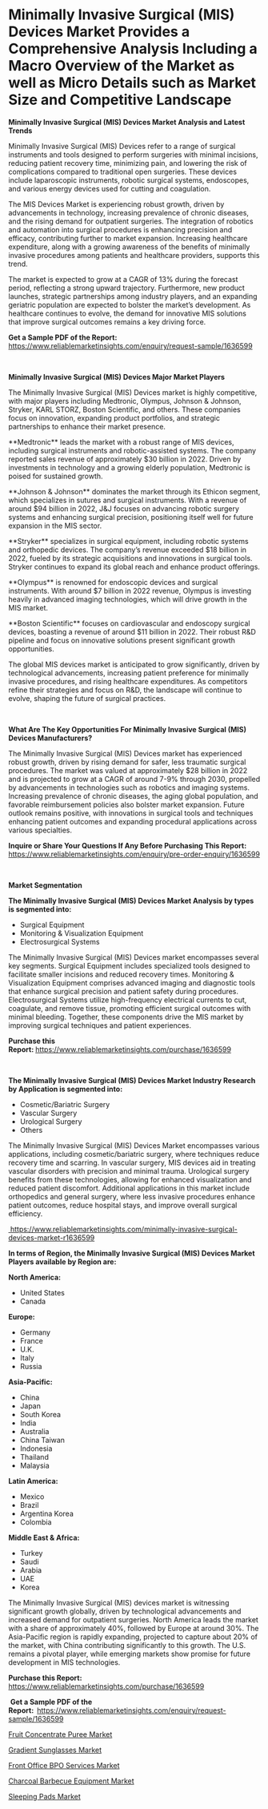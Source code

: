 <p><h1>Minimally Invasive Surgical (MIS) Devices Market Provides a Comprehensive Analysis Including a Macro Overview of the Market as well as Micro Details such as Market Size and Competitive Landscape</h1></p><p><strong>Minimally Invasive Surgical (MIS) Devices Market Analysis and Latest Trends</strong></p>
<p><p>Minimally Invasive Surgical (MIS) Devices refer to a range of surgical instruments and tools designed to perform surgeries with minimal incisions, reducing patient recovery time, minimizing pain, and lowering the risk of complications compared to traditional open surgeries. These devices include laparoscopic instruments, robotic surgical systems, endoscopes, and various energy devices used for cutting and coagulation.</p><p>The MIS Devices Market is experiencing robust growth, driven by advancements in technology, increasing prevalence of chronic diseases, and the rising demand for outpatient surgeries. The integration of robotics and automation into surgical procedures is enhancing precision and efficacy, contributing further to market expansion. Increasing healthcare expenditure, along with a growing awareness of the benefits of minimally invasive procedures among patients and healthcare providers, supports this trend.</p><p>The market is expected to grow at a CAGR of 13% during the forecast period, reflecting a strong upward trajectory. Furthermore, new product launches, strategic partnerships among industry players, and an expanding geriatric population are expected to bolster the market’s development. As healthcare continues to evolve, the demand for innovative MIS solutions that improve surgical outcomes remains a key driving force.</p></p>
<p><strong>Get a Sample PDF of the Report:&nbsp;</strong> <a href="https://www.reliablemarketinsights.com/enquiry/request-sample/1636599">https://www.reliablemarketinsights.com/enquiry/request-sample/1636599</a></p>
<p>&nbsp;</p>
<p><strong>Minimally Invasive Surgical (MIS) Devices Major Market Players</strong></p>
<p><p>The Minimally Invasive Surgical (MIS) Devices market is highly competitive, with major players including Medtronic, Olympus, Johnson & Johnson, Stryker, KARL STORZ, Boston Scientific, and others. These companies focus on innovation, expanding product portfolios, and strategic partnerships to enhance their market presence.</p><p>**Medtronic** leads the market with a robust range of MIS devices, including surgical instruments and robotic-assisted systems. The company reported sales revenue of approximately $30 billion in 2022. Driven by investments in technology and a growing elderly population, Medtronic is poised for sustained growth. </p><p>**Johnson & Johnson** dominates the market through its Ethicon segment, which specializes in sutures and surgical instruments. With a revenue of around $94 billion in 2022, J&J focuses on advancing robotic surgery systems and enhancing surgical precision, positioning itself well for future expansion in the MIS sector.</p><p>**Stryker** specializes in surgical equipment, including robotic systems and orthopedic devices. The company’s revenue exceeded $18 billion in 2022, fueled by its strategic acquisitions and innovations in surgical tools. Stryker continues to expand its global reach and enhance product offerings.</p><p>**Olympus** is renowned for endoscopic devices and surgical instruments. With around $7 billion in 2022 revenue, Olympus is investing heavily in advanced imaging technologies, which will drive growth in the MIS market.</p><p>**Boston Scientific** focuses on cardiovascular and endoscopy surgical devices, boasting a revenue of around $11 billion in 2022. Their robust R&D pipeline and focus on innovative solutions present significant growth opportunities.</p><p>The global MIS devices market is anticipated to grow significantly, driven by technological advancements, increasing patient preference for minimally invasive procedures, and rising healthcare expenditures. As competitors refine their strategies and focus on R&D, the landscape will continue to evolve, shaping the future of surgical practices.</p></p>
<p>&nbsp;</p>
<p><strong>What Are The Key Opportunities For Minimally Invasive Surgical (MIS) Devices Manufacturers?</strong></p>
<p><p>The Minimally Invasive Surgical (MIS) Devices market has experienced robust growth, driven by rising demand for safer, less traumatic surgical procedures. The market was valued at approximately $28 billion in 2022 and is projected to grow at a CAGR of around 7-9% through 2030, propelled by advancements in technologies such as robotics and imaging systems. Increasing prevalence of chronic diseases, the aging global population, and favorable reimbursement policies also bolster market expansion. Future outlook remains positive, with innovations in surgical tools and techniques enhancing patient outcomes and expanding procedural applications across various specialties.</p></p>
<p><strong>Inquire or Share Your Questions If Any Before Purchasing This Report:</strong> <a href="https://www.reliablemarketinsights.com/enquiry/pre-order-enquiry/1636599">https://www.reliablemarketinsights.com/enquiry/pre-order-enquiry/1636599</a></p>
<p>&nbsp;</p>
<p><strong>Market Segmentation</strong></p>
<p><strong>The Minimally Invasive Surgical (MIS) Devices Market Analysis by types is segmented into:</strong></p>
<p><ul><li>Surgical Equipment</li><li>Monitoring & Visualization Equipment</li><li>Electrosurgical Systems</li></ul></p>
<p><p>The Minimally Invasive Surgical (MIS) Devices market encompasses several key segments. Surgical Equipment includes specialized tools designed to facilitate smaller incisions and reduced recovery times. Monitoring & Visualization Equipment comprises advanced imaging and diagnostic tools that enhance surgical precision and patient safety during procedures. Electrosurgical Systems utilize high-frequency electrical currents to cut, coagulate, and remove tissue, promoting efficient surgical outcomes with minimal bleeding. Together, these components drive the MIS market by improving surgical techniques and patient experiences.</p></p>
<p><strong>Purchase this Report:&nbsp;</strong><a href="https://www.reliablemarketinsights.com/purchase/1636599">https://www.reliablemarketinsights.com/purchase/1636599</a></p>
<p>&nbsp;</p>
<p><strong>The Minimally Invasive Surgical (MIS) Devices Market Industry Research by Application is segmented into:</strong></p>
<p><ul><li>Cosmetic/Bariatric Surgery</li><li>Vascular Surgery</li><li>Urological Surgery</li><li>Others</li></ul></p>
<p><p>The Minimally Invasive Surgical (MIS) Devices Market encompasses various applications, including cosmetic/bariatric surgery, where techniques reduce recovery time and scarring. In vascular surgery, MIS devices aid in treating vascular disorders with precision and minimal trauma. Urological surgery benefits from these technologies, allowing for enhanced visualization and reduced patient discomfort. Additional applications in this market include orthopedics and general surgery, where less invasive procedures enhance patient outcomes, reduce hospital stays, and improve overall surgical efficiency.</p></p>
<p><a href="https://www.reliablemarketinsights.com/minimally-invasive-surgical-devices-market-r1636599">&nbsp;https://www.reliablemarketinsights.com/minimally-invasive-surgical-devices-market-r1636599</a></p>
<p><strong>In terms of Region, the Minimally Invasive Surgical (MIS) Devices Market Players available by Region are:</strong></p>
<p>
    <p> <strong> North America: </strong>
        <ul>
            <li>United States</li>
            <li>Canada</li>
        </ul>
        </p> 
    <p> <strong> Europe: </strong>
        <ul>
            <li>Germany</li>
            <li>France</li>
            <li>U.K.</li>
            <li>Italy</li>
            <li>Russia</li>
        </ul>
        </p> 
    <p> <strong> Asia-Pacific: </strong>
        <ul>
            <li>China</li>
            <li>Japan</li>
            <li>South Korea</li>
            <li>India</li>
            <li>Australia</li>
            <li>China Taiwan</li>
            <li>Indonesia</li>
            <li>Thailand</li>
            <li>Malaysia</li>
        </ul>
        </p> 
    <p> <strong> Latin America: </strong>
        <ul>
            <li>Mexico</li>
            <li>Brazil</li>
            <li>Argentina Korea</li>
            <li>Colombia</li>
        </ul>
        </p> 
    <p> <strong> Middle East & Africa: </strong>
        <ul>
            <li>Turkey</li>
            <li>Saudi</li>
            <li>Arabia</li>
            <li>UAE</li>
            <li>Korea</li>
        </ul>
    </p>
    </p>
<p><p>The Minimally Invasive Surgical (MIS) devices market is witnessing significant growth globally, driven by technological advancements and increased demand for outpatient surgeries. North America leads the market with a share of approximately 40%, followed by Europe at around 30%. The Asia-Pacific region is rapidly expanding, projected to capture about 20% of the market, with China contributing significantly to this growth. The U.S. remains a pivotal player, while emerging markets show promise for future development in MIS technologies.</p></p>
<p><strong>Purchase this Report: </strong><a href="https://www.reliablemarketinsights.com/purchase/1636599">https://www.reliablemarketinsights.com/purchase/1636599</a></p>
<p>&nbsp;<strong>Get a Sample PDF of the Report:&nbsp;&nbsp;</strong><a href="https://www.reliablemarketinsights.com/enquiry/request-sample/1636599">https://www.reliablemarketinsights.com/enquiry/request-sample/1636599</a></p>
<p><strong></strong></p>
<p><p><a href="https://www.linkedin.com/pulse/fruit-concentrate-puree-market-essentials-key-players-thwfe?trackingId=fvyYbVNcRlS86onRJ2%2BLwQ%3D%3D">Fruit Concentrate Puree Market</a></p><p><a href="https://issuu.com/reportprime-2/docs/gradient-sunglasses-market-size-203_324c83a7a91726">Gradient Sunglasses Market</a></p><p><a href="https://www.linkedin.com/pulse/global-front-office-bpo-services-market-landscape-future-trends-sspnf?trackingId=gcLn8hU6Q3%2BM4Szo6%2BfN7Q%3D%3D">Front Office BPO Services Market</a></p><p><a href="https://medium.com/@jasminnatsir/charcoal-barbecue-equipment-market-size-growth-and-industry-analysis-by-market-segmentation-and-be3d16236b83">Charcoal Barbecue Equipment Market</a></p><p><a href="https://issuu.com/reportprime-2/docs/sleeping-pads-market-size-2030.pptx_cd02419160d164">Sleeping Pads Market</a></p></p>